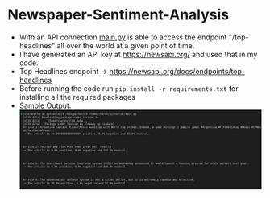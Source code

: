 # Newspaper-Sentiment-Analysis
- With an API connection [main.py](/main.py) is able to access the endpoint "/top-headlines" all over the world at a given point of time.
- I have generated an API key at https://newsapi.org/ and used that in my code.
- Top Headlines endpoint -> https://newsapi.org/docs/endpoints/top-headlines
- Before running the code run `pip install -r requirements.txt` for installing all the required packages
- Sample Output:
![file.png](/file.png)
